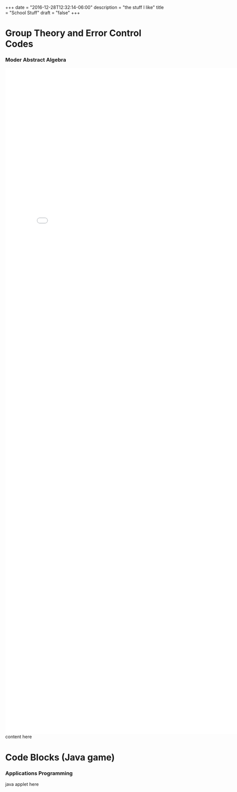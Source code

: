 +++
date = "2016-12-28T12:32:14-06:00"
description = "the stuff I like"
title = "School Stuff"
draft = "false"
+++

# Group Theory and Error Control Codes
### Moder Abstract Algebra

<embed src="./coding_thoery.pdf" width="800px" height="2100px" />
content here

# Code Blocks (Java game)
### Applications Programming

java applet here

